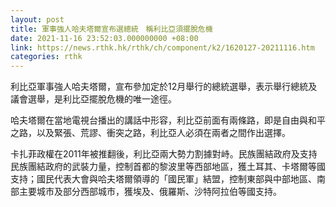 ```yaml
---
layout: post
title: 軍事強人哈夫塔爾宣布選總統　稱利比亞須擺脫危機
date: 2021-11-16 23:52:03.000000000 +08:00
link: https://news.rthk.hk/rthk/ch/component/k2/1620127-20211116.htm
categories: rthk
---
```


利比亞軍事強人哈夫塔爾，宣布參加定於12月舉行的總統選舉，表示舉行總統及議會選舉，是利比亞擺脫危機的唯一途徑。

哈夫塔爾在當地電視台播出的講話中形容，利比亞前面有兩條路，即是自由與和平之路，以及緊張、荒謬、衝突之路，利比亞人必須在兩者之間作出選擇。

卡扎菲政權在2011年被推翻後，利比亞兩大勢力割據對峙。民族團結政府及支持民族團結政府的武裝力量，控制首都的黎波里等西部地區，獲土耳其、卡塔爾等國支持；國民代表大會與哈夫塔爾領導的「國民軍」結盟，控制東部與中部地區、南部主要城市及部分西部城市，獲埃及、俄羅斯、沙特阿拉伯等國支持。
